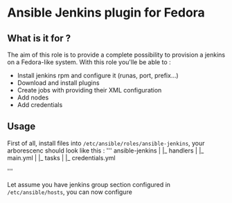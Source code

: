 # Ansible Jenkins plugin for Fedora

## What is it for ?

The aim of this role is to provide a complete possibility to provision a jenkins on a Fedora-like system.
With this role you'lle be able to : 
* Install jenkins rpm and configure it (runas, port, prefix...)
* Download and install plugins
* Create jobs with providing their XML configuration
* Add nodes
* Add credentials

## Usage

First of all, install files into `/etc/ansible/roles/ansible-jenkins`, your arborescenc should look like this : 
'''
ansible-jenkins
|
|_ handlers
|   |_ main.yml
|
|_ tasks
|  |_ credentials.yml

'''

Let assume you have jenkins group section configured in `/etc/ansible/hosts`, you can now configure
